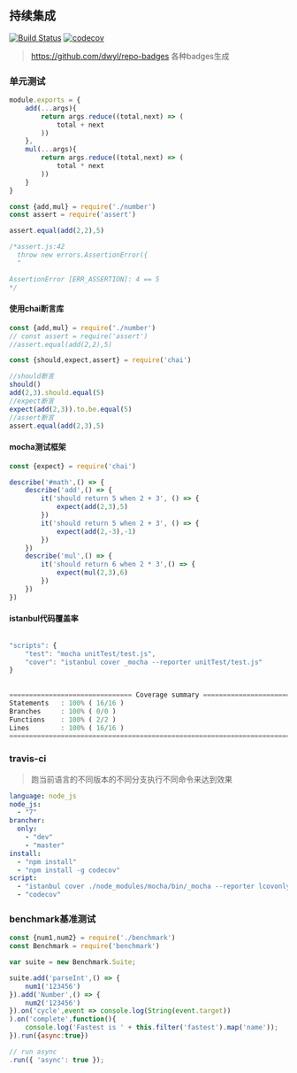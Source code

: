 
## 持续集成
[![Build Status](https://www.travis-ci.org/PlusLius/node-use.svg?branch=master)](https://www.travis-ci.org/PlusLius/node-use)
[![codecov](https://codecov.io/gh/PlusLius/node-use/branch/master/graph/badge.svg)](https://codecov.io/gh/PlusLius/node-use)

> https://github.com/dwyl/repo-badges 各种badges生成


### 单元测试

```js
module.exports = {
    add(...args){
        return args.reduce((total,next) => (
            total + next
        ))
    },
    mul(...args){
        return args.reduce((total,next) => (
            total * next
        ))
    }
}
```

```js
const {add,mul} = require('./number')
const assert = require('assert')

assert.equal(add(2,2),5)

/*assert.js:42
  throw new errors.AssertionError({
  ^

AssertionError [ERR_ASSERTION]: 4 == 5
*/
```

#### 使用chai断言库

```js
const {add,mul} = require('./number')
// const assert = require('assert')
//assert.equal(add(2,2),5)

const {should,expect,assert} = require('chai')

//should断言
should()
add(2,3).should.equal(5)
//expect断言
expect(add(2,3)).to.be.equal(5)
//assert断言
assert.equal(add(2,3),5)

```

#### mocha测试框架

```js
const {expect} = require('chai')

describe('#math',() => {
    describe('add',() => {
        it('should return 5 when 2 + 3', () => {
            expect(add(2,3),5)
        })
        it('should return 5 when 2 + 3', () => {
            expect(add(2,-3),-1)
        })
    })
    describe('mul',() => {
        it('should return 6 when 2 * 3',() => {
            expect(mul(2,3),6)
        })
    })
})

```

#### istanbul代码覆盖率

```js

"scripts": {
    "test": "mocha unitTest/test.js",
    "cover": "istanbul cover _mocha --reporter unitTest/test.js"
}
  
  
=============================== Coverage summary ===============================
Statements   : 100% ( 16/16 )
Branches     : 100% ( 0/0 )
Functions    : 100% ( 2/2 )
Lines        : 100% ( 16/16 )
================================================================================
```


### travis-ci

> 跑当前语言的不同版本的不同分支执行不同命令来达到效果

```yml
language: node_js
node_js:
  - "7"
brancher:
  only:
    - "dev"
    - "master"
install:
  - "npm install"
  - "npm install -g codecov"
script:
  - "istanbul cover ./node_modules/mocha/bin/_mocha --reporter lcovonly -- -R spec"
  - "codecov"
```

### benchmark基准测试

```js
const {num1,num2} = require('./benchmark')
const Benchmark = require('benchmark')

var suite = new Benchmark.Suite;

suite.add('parseInt',() => {
    num1('123456')
}).add('Number',() => {
    num2('123456')
}).on('cycle',event => console.log(String(event.target))
).on('complete',function(){
    console.log('Fastest is ' + this.filter('fastest').map('name'));
}).run({async:true})

// run async
.run({ 'async': true });
```